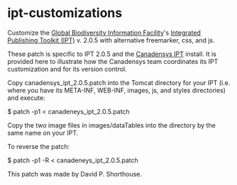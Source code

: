 ipt-customizations
==================

Customize the [Global Biodiversity Information Facility](http://www.gbif.org)'s [Integrated Publishing Toolkit (IPT)](http://code.google.com/p/gbif-providertoolkit/) v. 2.0.5 with alternative freemarker, css, and js.

These patch is specific to IPT 2.0.5 and the [Canadensys IPT](http://data.canadensys.net/ipt/) install. It is provided here to illustrate how the Canadensys team coordinates its IPT customization and for its version control.

Copy canadensys_ipt_2.0.5.patch into the Tomcat directory for your IPT (i.e. where you have its META-INF, WEB-INF, images, js, and styles directories) and execute:

$ patch -p1 < canadeneys_ipt_2.0.5.patch

Copy the two image files in images/dataTables into the directory by the same name on your IPT.

To reverse the patch:

$ patch -p1 -R < canadeneys_ipt_2.0.5.patch

This patch was made by David P. Shorthouse.